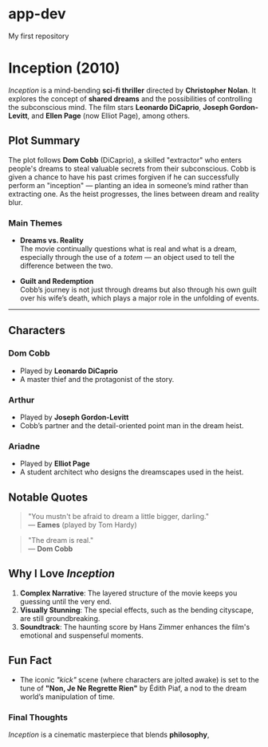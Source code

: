 # app-dev
My first repository
# **Inception** (2010)

*Inception* is a mind-bending **sci-fi thriller** directed by **Christopher Nolan**. It explores the concept of **shared dreams** and the possibilities of controlling the subconscious mind. The film stars **Leonardo DiCaprio**, **Joseph Gordon-Levitt**, and **Ellen Page** (now Elliot Page), among others.

## Plot Summary

The plot follows **Dom Cobb** (DiCaprio), a skilled "extractor" who enters people's dreams to steal valuable secrets from their subconscious. Cobb is given a chance to have his past crimes forgiven if he can successfully perform an "inception" — planting an idea in someone’s mind rather than extracting one. As the heist progresses, the lines between dream and reality blur.

### Main Themes

- **Dreams vs. Reality**  
  The movie continually questions what is real and what is a dream, especially through the use of a *totem* — an object used to tell the difference between the two.

- **Guilt and Redemption**  
  Cobb’s journey is not just through dreams but also through his own guilt over his wife’s death, which plays a major role in the unfolding of events.

---

## Characters

### Dom Cobb
- Played by **Leonardo DiCaprio**
- A master thief and the protagonist of the story.

### Arthur
- Played by **Joseph Gordon-Levitt**
- Cobb’s partner and the detail-oriented point man in the dream heist.

### Ariadne
- Played by **Elliot Page**
- A student architect who designs the dreamscapes used in the heist.

## Notable Quotes

> "You mustn't be afraid to dream a little bigger, darling."  
> — **Eames** (played by Tom Hardy)

> "The dream is real."  
> — **Dom Cobb**

## Why I Love *Inception*

1. **Complex Narrative**: The layered structure of the movie keeps you guessing until the very end.
2. **Visually Stunning**: The special effects, such as the bending cityscape, are still groundbreaking.
3. **Soundtrack**: The haunting score by Hans Zimmer enhances the film's emotional and suspenseful moments.

## Fun Fact

- The iconic *"kick"* scene (where characters are jolted awake) is set to the tune of **"Non, Je Ne Regrette Rien"** by Édith Piaf, a nod to the dream world’s manipulation of time.

### Final Thoughts

*Inception* is a cinematic masterpiece that blends **philosophy**,

